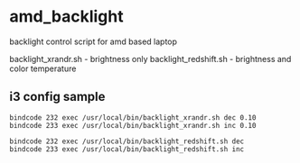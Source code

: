 # amd_backlight
backlight control script for amd based laptop

backlight_xrandr.sh - brightness only
backlight_redshift.sh - brightness and color temperature

## i3 config sample
```
bindcode 232 exec /usr/local/bin/backlight_xrandr.sh dec 0.10
bindcode 233 exec /usr/local/bin/backlight_xrandr.sh inc 0.10

bindcode 232 exec /usr/local/bin/backlight_redshift.sh dec
bindcode 233 exec /usr/local/bin/backlight_redshift.sh inc
```
